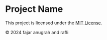 # Project Name

This project is licensed under the [MIT License](LICENSE).

&copy; 2024 fajar anugrah and rafli